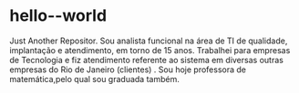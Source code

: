 # hello--world
Just Another Repositor.
Sou analista funcional na área de TI de qualidade, implantação e atendimento, em torno de 15 anos. Trabalhei para  empresas de Tecnologia e fiz atendimento referente ao sistema em diversas outras empresas do Rio de Janeiro (clientes) . Sou hoje professora de matemática,pelo qual sou graduada também. 
